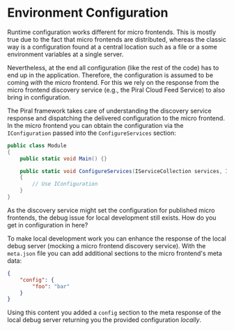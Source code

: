 # Environment Configuration

Runtime configuration works different for micro frontends. This is mostly true due to the fact that micro frontends are distributed, whereas the classic way is a configuration found at a central location such as a file or a some environment variables at a single server.

Nevertheless, at the end all configuration (like the rest of the code) has to end up in the application. Therefore, the configuration is assumed to be coming *with* the micro frontend. For this we rely on the response from the micro frontend discovery service (e.g., the Piral Cloud Feed Service) to also bring in configuration.

The Piral framework takes care of understanding the discovery service response and dispatching the delivered configuration to the micro frontend. In the micro frontend you can obtain the configuration via the `IConfiguration` passed into the `ConfigureServices` section:

```cs
public class Module
{
    public static void Main() {}

    public static void ConfigureServices(IServiceCollection services, IConfiguration configuration)
    {
        // Use IConfiguration
    }
}
```

As the discovery service might set the configuration for published micro frontends, the debug issue for local development still exists. How do you get in configuration in here?

To make local development work you can enhance the response of the local debug server (mocking a micro frontend discovery service). With the `meta.json` file you can add additional sections to the micro frontend's meta data:

```json
{
    "config": {
        "foo": "bar"
    }
}
```

Using this content you added a `config` section to the meta response of the local debug server returning you the provided configuration *locally*.
